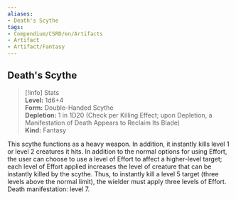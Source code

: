 ```yaml
---
aliases:
- Death's Scythe
tags:
- Compendium/CSRD/en/Artifacts
- Artifact
- Artifact/Fantasy
---
```


  
## Death's Scythe  
>[!info] Stats  
> **Level:** 1d6+4  
> **Form:** Double-Handed Scythe  
> **Depletion:** 1 in 1D20 (Check per Killing Effect; upon Depletion, a Manifestation of Death Appears to Reclaim Its Blade)  
> **Kind:** Fantasy
  
This scythe functions as a heavy weapon. In addition, it instantly kills level 1 or level 2 creatures it hits. In addition to the normal options for using Effort, the user can choose to use a level of Effort to affect a higher-level target; each level of Effort applied increases the level of creature that can be instantly killed by the scythe. Thus, to instantly kill a level 5 target (three levels above the normal limit), the wielder must apply three levels of Effort. Death manifestation: level 7.